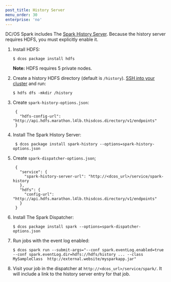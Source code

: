 ```yaml
---
post_title: History Server
menu_order: 30
enterprise: 'no'
---
```


DC/OS Spark includes The [Spark History Server][3]. Because the history server requires HDFS, you must explicitly enable it.

1.  Install HDFS:

        $ dcos package install hdfs

    **Note:** HDFS requires 5 private nodes.

1.  Create a history HDFS directory (default is `/history`). [SSH into your cluster][10] and run:

        $ hdfs dfs -mkdir /history

1. Create `spark-history-options.json`:

        {
          "hdfs-config-url": "http://api.hdfs.marathon.l4lb.thisdcos.directory/v1/endpoints"
        }

1. Install The Spark History Server:

        $ dcos package install spark-history --options=spark-history-options.json

1. Create `spark-dispatcher-options.json`;

        {
          "service": {
            "spark-history-server-url": "http://<dcos_url>/service/spark-history
          },
          "hdfs": {
            "config-url": "http://api.hdfs.marathon.l4lb.thisdcos.directory/v1/endpoints"
          }
        }

1.  Install The Spark Dispatcher:

        $ dcos package install spark --options=spark-dispatcher-options.json

1.  Run jobs with the event log enabled:

        $ dcos spark run --submit-args="--conf spark.eventLog.enabled=true --conf spark.eventLog.dir=hdfs://hdfs/history ... --class MySampleClass  http://external.website/mysparkapp.jar"

1.  Visit your job in the dispatcher at `http://<dcos_url>/service/spark/`. It will include a link to the history server entry for that job.

 [3]: http://spark.apache.org/docs/latest/monitoring.html#viewing-after-the-fact
 [10]: https://docs.mesosphere.com/1.9/administration/access-node/sshcluster/
